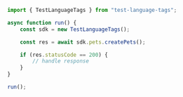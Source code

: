 <!-- Start SDK Example Usage [usage] -->
```typescript
import { TestLanguageTags } from "test-language-tags";

async function run() {
    const sdk = new TestLanguageTags();

    const res = await sdk.pets.createPets();

    if (res.statusCode == 200) {
        // handle response
    }
}

run();

```
<!-- End SDK Example Usage [usage] -->